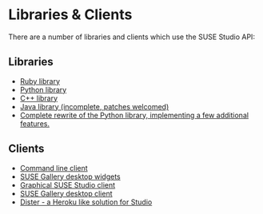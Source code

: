 # Libraries & Clients

There are a number of libraries and clients which use the SUSE Studio API:

## Libraries

* [Ruby library][gh-studio-api]
* [Python library][pysusestudio]
* [C++ library][qsusestudio]
* [Java library (incomplete, patches welcomed)][gh-susestudio-api-java]
* [Complete rewrite of the Python library, implementing a few additional
  features.][gh-pysusestudio]

## Clients

* [Command line client][studio-cmd]
* [SUSE Gallery desktop widgets][studio-gallery-widget]
* [Graphical SUSE Studio client][studiosus]
* [SUSE Gallery desktop client][sf-susegallery]
* [Dister - a Heroku like solution for Studio][gh-dister]


[gh-studio-api]: https://github.com/jreidinger/studio_api
[pysusestudio]: http://code.google.com/p/pysusestudio/
[qsusestudio]: http://qsusestudio.sourceforge.net/
[studio-cmd]: http://github.com/susestudio/ssc 
[studio-gallery-widget]: https://github.com/mess110/suse_gallery_widget
[studiosus]: http://gitorious.org/suse-studio/studiosus
[sf-susegallery]: http://susegallery.sourceforge.net/
[gh-dister]: https://github.com/flavio/dister/
[gh-susestudio-api-java]: https://github.com/jamestyj/susestudio-api-java
[gh-pysusestudio]: https://github.com/cshorler/PySUSEStudio
